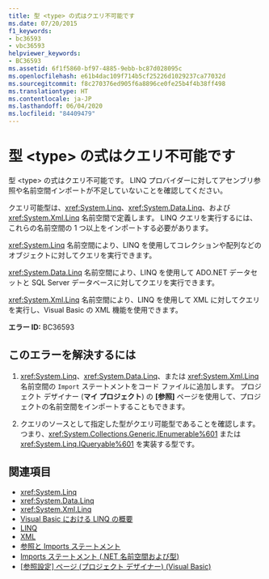 ```yaml
---
title: 型 <type> の式はクエリ不可能です
ms.date: 07/20/2015
f1_keywords:
- bc36593
- vbc36593
helpviewer_keywords:
- BC36593
ms.assetid: 6f1f5860-bf97-4885-9ebb-bc87d028095c
ms.openlocfilehash: e61b4dac109f714b5cf25226d1029237ca77032d
ms.sourcegitcommit: f8c270376ed905f6a8896ce0fe25b4f4b38ff498
ms.translationtype: HT
ms.contentlocale: ja-JP
ms.lasthandoff: 06/04/2020
ms.locfileid: "84409479"
---
```

# <a name="expression-of-type-type-is-not-queryable"></a>型 \<type> の式はクエリ不可能です
型 \<type> の式はクエリ不可能です。 LINQ プロバイダーに対してアセンブリ参照や名前空間インポートが不足していないことを確認してください。  
  
 クエリ可能型は、<xref:System.Linq>、<xref:System.Data.Linq>、および <xref:System.Xml.Linq> 名前空間で定義します。 LINQ クエリを実行するには、これらの名前空間の 1 つ以上をインポートする必要があります。  
  
 <xref:System.Linq> 名前空間により、LINQ を使用してコレクションや配列などのオブジェクトに対してクエリを実行できます。  
  
 <xref:System.Data.Linq> 名前空間により、LINQ を使用して ADO.NET データセットと SQL Server データベースに対してクエリを実行できます。  
  
 <xref:System.Xml.Linq> 名前空間により、LINQ を使用して XML に対してクエリを実行し、Visual Basic の XML 機能を使用できます。  
  
 **エラー ID:** BC36593  
  
## <a name="to-correct-this-error"></a>このエラーを解決するには  
  
1. <xref:System.Linq>、<xref:System.Data.Linq>、または <xref:System.Xml.Linq> 名前空間の `Import` ステートメントをコード ファイルに追加します。 プロジェクト デザイナー (**マイ プロジェクト**) の **[参照]** ページを使用して、プロジェクトの名前空間をインポートすることもできます。  
  
2. クエリのソースとして指定した型がクエリ可能型であることを確認します。 つまり、<xref:System.Collections.Generic.IEnumerable%601> または <xref:System.Linq.IQueryable%601> を実装する型です。  
  
## <a name="see-also"></a>関連項目

- <xref:System.Linq>
- <xref:System.Data.Linq>
- <xref:System.Xml.Linq>
- [Visual Basic における LINQ の概要](../../programming-guide/language-features/linq/introduction-to-linq.md)
- [LINQ](../../programming-guide/language-features/linq/index.md)
- [XML](../../programming-guide/language-features/xml/index.md)
- [参照と Imports ステートメント](../../programming-guide/program-structure/references-and-the-imports-statement.md)
- [Imports ステートメント (.NET 名前空間および型)](../statements/imports-statement-net-namespace-and-type.md)
- [[参照設定] ページ (プロジェクト デザイナー) (Visual Basic)](/visualstudio/ide/reference/references-page-project-designer-visual-basic)
